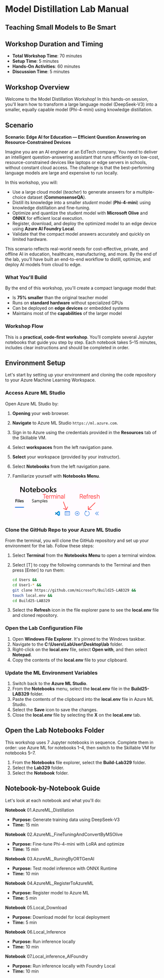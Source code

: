 # Model Distillation Lab Manual

## Teaching Small Models to Be Smart

## Workshop Duration and Timing

- **Total Workshop Time**: 70 minutes
- **Setup Time**: 5 minutes
- **Hands-On Activities**: 60 minutes
- **Discussion Time**: 5 minutes

## Workshop Overview

Welcome to the Model Distillation Workshop! In this hands-on session, you'll learn how to transform a large language model (DeepSeek-V3) into a smaller, equally capable model (Phi-4-mini) using knowledge distillation.

## Scenario

**Scenario: Edge AI for Education — Efficient Question Answering on Resource-Constrained Devices**

Imagine you are an AI engineer at an EdTech company. You need to deliver an intelligent question-answering assistant that runs efficiently on low-cost, resource-constrained devices like laptops or edge servers in schools, without constant cloud access. The challenge is that the best-performing language models are large and expensive to run locally.

In this workshop, you will:

- Use a large cloud model (*teacher*) to generate answers for a multiple-choice dataset (**CommonsenseQA**).
- Distill its knowledge into a smaller *student* model (**Phi-4-mini**) using knowledge distillation and fine-tuning.
- Optimize and quantize the student model with **Microsoft Olive** and **ONNX** for efficient local execution.
- Register, download, and deploy the optimized model to an edge device using **Azure AI Foundry Local**.
- Validate that the compact model answers accurately and quickly on limited hardware.

This scenario reflects real-world needs for cost-effective, private, and offline AI in education, healthcare, manufacturing, and more. By the end of the lab, you’ll have built an end-to-end workflow to distill, optimize, and deploy AI models from cloud to edge.

### What You'll Build

By the end of this workshop, you'll create a compact language model that:

- Is **75% smaller** than the original teacher model
- Runs on **standard hardware** without specialized GPUs
- Can be deployed on **edge devices** or embedded systems
- Maintains most of the **capabilities** of the larger model

### Workshop Flow

This is a **practical, code-first workshop**. You’ll complete several Jupyter notebooks that guide you step by step. Each notebook takes 5–15 minutes, includes clear instructions and should be completed in order.

## Environment Setup

Let's start by setting up your environment and cloning the code repository to your Azure Machine Learning Workspace.

### Access Azure ML Studio

Open Azure ML Studio by:

1. **Opening** your web browser.
2. **Navigate** to Azure ML Studio `https://ml.azure.com`.
3. Sign in to Azure using the credentials provided in the **Resources** tab of the Skillable VM.
4. Select **workspaces** from the left navigation pane.
5. **Select** your workspace (provided by your instructor).
6. Select **Notebooks** from the left navigation pane.
7. Familiarize yourself with **Notebooks Menu**.

   ![Notebooks](./images/Notebooks_Menu.png)

### Clone the GitHub Repo to your Azure ML Studio

From the terminal, you will clone the GitHub repository and set up your environment for the lab. Follow these steps:

1. Select **Terminal** from the **Notebooks Menu** to open a terminal window.

2. Select [T] to copy the following commands to the Terminal and then press [Enter] to run them:

    ```bash
    cd Users &&
    cd User1-* &&
    git clone https://github.com/microsoft/Build25-LAB329 &&
    touch local.env &&
    cd Build25-LAB329
    ```

3. Select the **Refresh** icon in the file explorer pane to see the **local.env** file and cloned repository.

### Open the Lab Configuration File

1. Open **Windows File Explorer**. It's pinned to the Windows taskbar.
2. Navigate to the **C:\Users\LabUser\Desktop\lab** folder.
3. Right-click on the **local.env** file, select **Open with**, and then select **Notepad**.
4. Copy the contents of the **local.env** file to your clipboard.

### Update the ML Environment Variables

1. Switch back to the **Azure ML Studio**.
2. From the **Notebooks** menu, select the **local.env** file in the **Build25-LAB329** folder.
3. Paste the contents of the clipboard into the **local.env** file in Azure ML Studio.
4. Select the **Save** icon to save the changes.
5. Close the **local.env** file by selecting the **X** on the **local.env** tab.

## Open the Lab Notebooks Folder

This workshop uses 7 Jupyter notebooks in sequence. Complete them in order: use Azure ML for notebooks 1–4, then switch to the Skillable VM for notebooks 5–7.

1. From the **Notebooks** file explorer, select the **Build-Lab329** folder.
2. Select the **Lab329** folder.
3. Select the **Notebook** folder.

## Notebook-by-Notebook Guide

Let's look at each notebook and what you'll do:

**Notebook** 01.AzureML_Distillation

- **Purpose:** Generate training data using DeepSeek-V3  
- **Time:** 15 min  

**Notebook** 02.AzureML_FineTuningAndConvertByMSOlive

- **Purpose:** Fine-tune Phi-4-mini with LoRA and optimize  
- **Time:** 15 min  

**Notebook** 03.AzureML_RuningByORTGenAI  

- **Purpose:** Test model inference with ONNX Runtime  
- **Time:** 10 min  

**Notebook** 04.AzureML_RegisterToAzureML  

- **Purpose:** Register model to Azure ML  
- **Time:** 5 min  

**Notebook** 05.Local_Download  

- **Purpose:** Download model for local deployment  
- **Time:** 5 min  

**Notebook** 06.Local_Inference  

- **Purpose:** Run inference locally  
- **Time:** 10 min  

**Notebook** 07.Local_inference_AIFoundry  

- **Purpose:** Run inference locally with Foundry Local  
- **Time:** 10 min  
